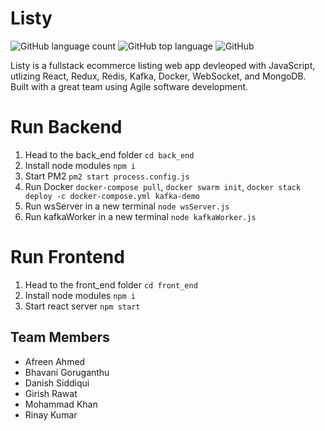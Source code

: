 # Listy
![GitHub language count](https://img.shields.io/github/languages/count/rinaykumar/listy)
![GitHub top language](https://img.shields.io/github/languages/top/rinaykumar/listy)
![GitHub](https://img.shields.io/github/license/rinaykumar/listy)

Listy is a fullstack ecommerce listing web app devleoped with JavaScript, utlizing React, Redux, Redis, Kafka, Docker, WebSocket, and MongoDB.
Built with a great team using Agile software development. 


# Run Backend

1. Head to the back_end folder `cd back_end`
2. Install node modules `npm i` 
3. Start PM2 `pm2 start process.config.js`
4. Run Docker `docker-compose pull`, `docker swarm init`, `docker stack deploy -c docker-compose.yml kafka-demo`
5. Run wsServer in a new terminal `node wsServer.js`
6. Run kafkaWorker in a new terminal `node kafkaWorker.js`

# Run Frontend

1. Head to the front_end folder `cd front_end`
2. Install node modules `npm i` 
3. Start react server `npm start`

## Team Members

 - Afreen Ahmed 
 - Bhavani Goruganthu
 - Danish Siddiqui
 - Girish Rawat
 - Mohammad Khan
 - Rinay Kumar
